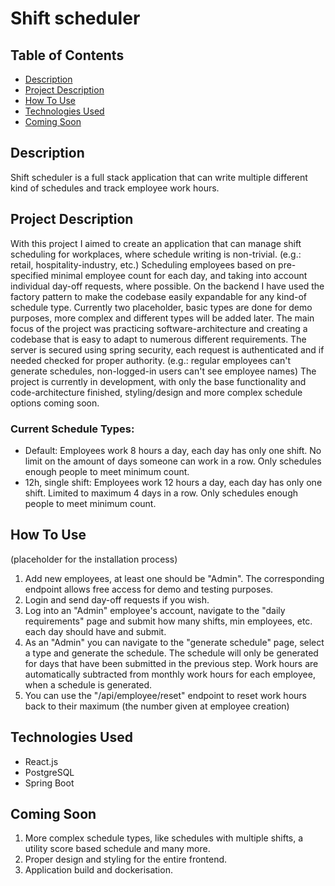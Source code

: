 # Shift scheduler
## Table of Contents
- [Description](#description)
- [Project Description](#project-description)
- [How To Use](#how-to-use)
- [Technologies Used](#technologies-used)
- [Coming Soon](#coming-soon)

## Description
Shift scheduler is a full stack application that can write multiple different kind of schedules and track employee work hours. 
## Project Description
With this project I aimed to create an application that can manage shift scheduling for workplaces, where schedule writing is non-trivial. (e.g.: retail, hospitality-industry, etc.) Scheduling employees based on pre-specified minimal employee count for each day, and taking into account individual day-off requests, where possible.
On the backend I have used the factory pattern to make the codebase easily expandable for any kind-of schedule type. Currently two placeholder, basic types are done for demo purposes, more complex and different types will be added later. The main focus of the project was practicing software-architecture and creating a codebase that is easy to adapt to numerous different requirements.
The server is secured using spring security, each request is authenticated and if needed checked for proper authority. (e.g.: regular employees can't generate schedules, non-logged-in users can't see employee names)
The project is currently in development, with only the base functionality and code-architecture finished, styling/design and more complex schedule options coming soon.
### Current Schedule Types:
* Default: Employees work 8 hours a day, each day has only one shift. No limit on the amount of days someone can work in a row. Only schedules enough people to meet minimum count.
* 12h, single shift: Employees work 12 hours a day, each day has only one shift. Limited to maximum 4 days in a row. Only schedules enough people to meet minimum count.
## How To Use
(placeholder for the installation process)
1. Add new employees, at least one should be "Admin". The corresponding endpoint allows free access for demo and testing purposes.
2. Login and send day-off requests if you wish.
3. Log into an "Admin" employee's account, navigate to the "daily requirements" page and submit how many shifts, min employees, etc. each day should have and submit.
4. As an "Admin" you can navigate to the "generate schedule" page, select a type and generate the schedule. The schedule will only be generated for days that have been submitted in the previous step. Work hours are automatically subtracted from monthly work hours for each employee, when a schedule is generated.
5. You can use the "/api/employee/reset" endpoint to reset work hours back to their maximum (the number given at employee creation)
## Technologies Used
* React.js
* PostgreSQL
* Spring Boot
## Coming Soon
1. More complex schedule types, like schedules with multiple shifts, a utility score based schedule and many more.
2. Proper design and styling for the entire frontend.
3. Application build and dockerisation.
